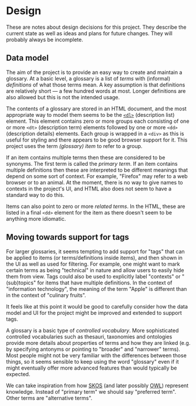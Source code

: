 # Design

These are notes about design decisions for this project. They describe the current state as well as ideas and plans for future changes. They will probably always be incomplete.

## Data model

The aim of the project is to provide an easy way to create and maintain a glossary. At a basic level, a glossary is a list of _terms_ with (informal) _definitions_ of what those terms mean. A key assumption is that definitions are relatively short — a few hundred words at most. Longer definitions are also allowed but this is not the intended usage.

The contents of a glossary are stored in an HTML document, and the most appropriate way to model them seems to be the [`<dl>`](https://developer.mozilla.org/en-US/docs/Web/HTML/Element/dl) (description list) element. This element contains zero or more groups each consisting of one or more `<dt>` (description term) elements followed by one or more `<dd>` (description details) elements. Each group is wrapped in a `<div>` as this is useful for styling and there appears to be good browser support for it. This project uses the term _(glossary) item_ to refer to a group.

If an item contains multiple terms then these are considered to be synonyms. The first term is called the _primary term_. If an item contains multiple definitions then these are interpreted to be different meanings that depend on some sort of context. For example, "Firefox" may refer to a web browser or to an animal. At the moment, there is no way to give names to contexts in the project's UI, and HTML also does not seem to have a standard way to do this.

Items can also point to zero or more _related terms_. In the HTML, these are listed in a final `<dd>` element for the item as there doesn't seem to be anything more idiomatic.

## Moving towards support for tags

For larger glossaries, it seems tempting to add support for "tags" that can be applied to items (or terms/definitions inside items), and then shown in the UI as well as used for filtering. For example, one might want to mark certain terms as being "technical" in nature and allow users to easily hide them from view. Tags could also be used to explicitly label "contexts" or "(sub)topics" for items that have multiple definitions. In the context of "information technology", the meaning of the term "Apple" is different than in the context of "culinary fruits".

It feels like at this point it would be good to carefully consider how the data model and UI for the project might be improved and extended to support tags.

A glossary is a basic type of _controlled vocabulary_. More sophisticated controlled vocabularies such as thesauri, taxonomies and ontologies provide more details about properties of terms and how they are linked (e.g. by specifying antonyms or pointing to "broader" and "narrower" terms). Most people might not be very familiar with the differences between those things, so it seems sensible to keep using the word "glossary" even if it might eventually offer more advanced features than would typically be expected.

We can take inspiration from how [SKOS](https://www.w3.org/TR/skos-primer/) (and later possibly [OWL](https://www.w3.org/TR/owl2-primer/)) represent knowledge. Instead of "primary term" we should say "preferred term". Other terms are "alternative terms".